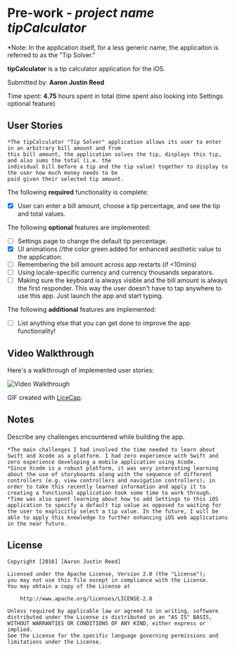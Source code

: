 # Pre-work - *project name tipCalculator*
*Note: In the application itself, for a less generic name, the applicaiton is referred to as the "Tip Solver."

**tipCalculator** is a tip calculator application for the iOS.

Submitted by: **Aaron Justin Reed**

Time spent: **4.75** hours spent in total (time spent also looking into Settings optional feature)

## User Stories
    
    *The tipCalculator "Tip Solver" application allows its user to enter in an arbitrary bill amount and from
    this bill amount, the application solves the tip, displays this tip, and also sums the total (i.e. the
    individual bill before a tip and the tip value) together to display to the user how much money needs to be
    paid given their selected tip amount. 

The following **required** functionality is complete:

* [x] User can enter a bill amount, choose a tip percentage, and see the tip and total values.

The following **optional** features are implemented:
* [ ] Settings page to change the default tip percentage.
* [x] UI animations //the color green added for enhanced aesthetic value to the application.
* [ ] Remembering the bill amount across app restarts (if <10mins)
* [ ] Using locale-specific currency and currency thousands separators.
* [ ] Making sure the keyboard is always visible and the bill amount is always the first responder. This way the user doesn't have to tap anywhere to use this app. Just launch the app and start typing.

The following **additional** features are implemented:

- [ ] List anything else that you can get done to improve the app functionality!
  

## Video Walkthrough 

Here's a walkthrough of implemented user stories:

<img src='http://i.imgur.com/BezPMTc.gif' title='Video Walkthrough' width='' alt='Video Walkthrough' />

GIF created with [LiceCap](http://www.cockos.com/licecap/).

## Notes

Describe any challenges encountered while building the app.

    *The main challenges I had involved the time needed to learn about Swift and Xcode as a platform. I had zero experience with Swift and zero experience developing a mobile application using Xcode. 
    *Since Xcode is a robust platform, it was very interesting learning about the use of storyboards along with the sequence of different controllers (e.g. view controllers and navigation controllers); in order to take this recently learned information and apply it to creating a functional application took some time to work through. 
    *Time was also spent learning about how to add Settings to this iOS application to specify a default tip value as opposed to waiting for the user to explicitly select a tip value. In the future, I will be able to apply this knowledge to further enhancing iOS web applications in the near future. 


## License

    Copyright [2016] [Aaron Justin Reed]

    Licensed under the Apache License, Version 2.0 (the "License");
    you may not use this file except in compliance with the License.
    You may obtain a copy of the License at

        http://www.apache.org/licenses/LICENSE-2.0

    Unless required by applicable law or agreed to in writing, software
    distributed under the License is distributed on an "AS IS" BASIS,
    WITHOUT WARRANTIES OR CONDITIONS OF ANY KIND, either express or implied.
    See the License for the specific language governing permissions and
    limitations under the License.
